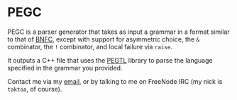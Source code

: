 # PEGC

PEGC is a parser generator that takes as input a grammar in a format similar to
that of [BNFC][], except with support for asymmetric choice, the `&` combinator,
the `!` combinator, and local failure via `raise`.

It outputs a C++ file that uses the [PEGTL][] library to parse the language
specified in the grammar you provided.

Contact me via my [email](taktoa@gmail.com), or by talking to me on FreeNode IRC
(my nick is `taktoa`, of course).

[BNFC]:  http://bnfc.digitalgrammars.com
[PEGTL]: https://github.com/ColinH/PEGTL
